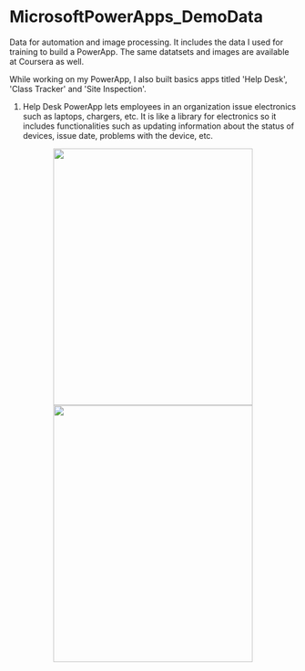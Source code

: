 # MicrosoftPowerApps_DemoData

Data for automation and image processing. It includes the data I used for training to build a PowerApp. The same datatsets and images are available at Coursera as well.

While working on my PowerApp, I also built basics apps titled 'Help Desk', 'Class Tracker' and 'Site Inspection'.

1. Help Desk PowerApp lets employees in an organization issue electronics such as laptops, chargers, etc. It is like a library for electronics so it includes functionalities such as updating information about the status of devices, issue date, problems with the device, etc.

<p align="center">
<img src="https://user-images.githubusercontent.com/43586452/109267342-429cdc80-77be-11eb-9b7b-8415efcaf52c.jpeg" width="350" height="450" align="centre">
<img src="https://user-images.githubusercontent.com/43586452/109770066-ed8f0b00-7baf-11eb-9fec-24a746aef1e0.jpeg" width="350" height="450" align="centre">        
</p>

